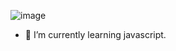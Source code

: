 ![image](https://github.com/user-attachments/assets/a7cf9a24-0986-4395-b938-e24cd9040378)



- 🌱 I’m currently learning javascript.
  







